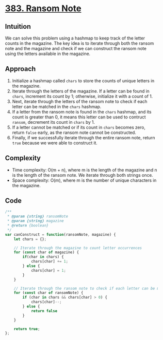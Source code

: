 # [383. Ransom Note](https://leetcode.com/problems/ransom-note/description/)


## Intuition
We can solve this problem using a hashmap to keep track of the letter counts in the magazine. The key idea is to iterate through both the ransom note and the magazine and check if we can construct the ransom note using the letters available in the magazine.

## Approach
1. Initialize a hashmap called `chars` to store the counts of unique letters in the magazine.
2. Iterate through the letters of the magazine. If a letter can be found in `chars`, increment its count by 1; otherwise, initialize it with a count of 1.
3. Next, iterate through the letters of the ransom note to check if each letter can be matched in the `chars` hashmap.
4. If a letter from the ransom note is found in the `chars` hashmap, and its count is greater than 0, it means this letter can be used to contruct `ransom`, decrement its count in `chars` by 1.
5. If a letter cannot be matched or if its count in `chars` becomes zero, return `false` early, as the ransom note cannot be constructed.
6. Finally, if we successfully iterate through the entire ransom note, return `true` because we were able to construct it.

## Complexity
- Time complexity: O(m + n), where m is the length of the magazine and n is the length of the ransom note. We iterate through both strings once.
- Space complexity: O(m), where m is the number of unique characters in the magazine.

## Code
```javascript
/**
 * @param {string} ransomNote
 * @param {string} magazine
 * @return {boolean}
 */
var canConstruct = function(ransomNote, magazine) {
    let chars = {};

    // Iterate through the magazine to count letter occurrences
    for (const char of magazine) {
        if(char in chars) {
            chars[char] += 1;
        } else {
            chars[char] = 1;
        }
    }

    // Iterate through the ransom note to check if each letter can be matched in the chars 
    for (const char of ransomNote) {
        if (char in chars && chars[char] > 0) {
            chars[char]--;
        } else {
            return false
        }
    }

    return true;
};
```
